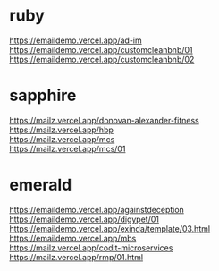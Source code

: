 # ruby
https://emaildemo.vercel.app/ad-im
<br>
https://emaildemo.vercel.app/customcleanbnb/01
<br>
https://emaildemo.vercel.app/customcleanbnb/02

# sapphire
https://mailz.vercel.app/donovan-alexander-fitness
<br>
https://mailz.vercel.app/hbp
<br>
https://mailz.vercel.app/mcs
<br>
https://mailz.vercel.app/mcs/01

# emerald
https://emaildemo.vercel.app/againstdeception
<br>
https://emaildemo.vercel.app/digypet/01
<br>
https://emaildemo.vercel.app/exinda/template/03.html
<br>
https://emaildemo.vercel.app/mbs
<br>
https://mailz.vercel.app/codit-microservices
<br>
https://mailz.vercel.app/rmp/01.html

<!-- # Misc
https://emaildemo.vercel.app/extra/pp/01 -->

